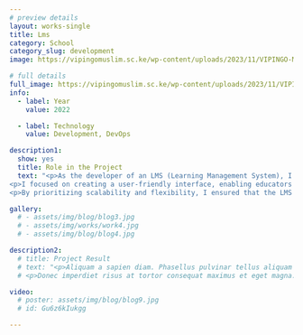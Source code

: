 ```yaml
---
# preview details
layout: works-single
title: Lms
category: School
category_slug: development
image: https://vipingomuslim.sc.ke/wp-content/uploads/2023/11/VIPINGO-MUSLIM-SECONDARY-SCHOOL-5.png

# full details
full_image: https://vipingomuslim.sc.ke/wp-content/uploads/2023/11/VIPINGO-MUSLIM-SECONDARY-SCHOOL-5.png
info:
  - label: Year
    value: 2022

  - label: Technology
    value: Development, DevOps

description1:
  show: yes
  title: Role in the Project
  text: "<p>As the developer of an LMS (Learning Management System), I undertook the task of crafting a comprehensive digital platform tailored for efficient educational delivery. My role involved architecting the system from the ground up, ensuring seamless integration of various learning tools and resources.</p>
<p>I focused on creating a user-friendly interface, enabling educators to effortlessly manage course materials, assignments, and assessments. Additionally, I implemented robust features for student engagement, such as discussion forums, interactive quizzes, and progress tracking mechanisms.</p>
<p>By prioritizing scalability and flexibility, I ensured that the LMS could adapt to the evolving needs of educational institutions of all sizes. Whether it's a small-scale classroom or a large-scale enterprise, my development efforts aimed to provide a dynamic and adaptable platform for effective online learning.</p>"

gallery:
  # - assets/img/blog/blog3.jpg
  # - assets/img/works/work4.jpg
  # - assets/img/blog/blog4.jpg

description2:
  # title: Project Result
  # text: "<p>Aliquam a sapien diam. Phasellus pulvinar tellus aliquam eleifend consectetur. Sed bibendum leo quis rutrum aliquetmorbi.</p>
  # <p>Donec imperdiet risus at tortor consequat maximus et eget magna. Cras ornare sagittis augue, id sollicitudin justo tristique ut. Nullam ex enim, euismod vel bibendum ultrices, fringilla vel eros. Donec euismod leo lectus, et euismod metus euismod sed. Quisque quis suscipit ipsum, at pellentesque velit. Duis a congue sem.</p>"

video:
  # poster: assets/img/blog/blog9.jpg
  # id: Gu6z6kIukgg

---
```

